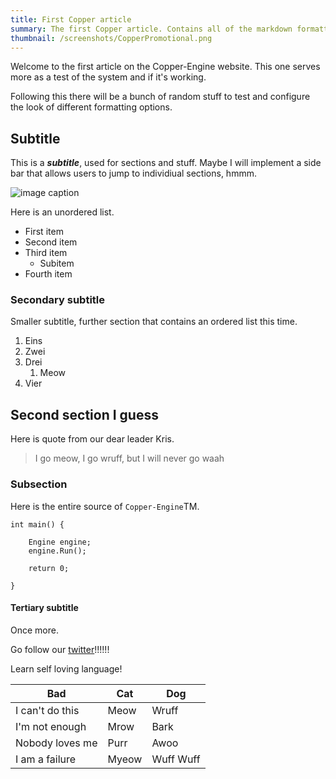 ```yaml
---
title: First Copper article
summary: The first Copper article. Contains all of the markdown formatting to test out the looks and functionality.
thumbnail: /screenshots/CopperPromotional.png
---
```


Welcome to the first article on the Copper-Engine website. This one serves more as a test of the system and if it's working.

Following this there will be a bunch of random stuff to test and configure the look of different formatting options.

## Subtitle
This is a **_subtitle_**, used for sections and stuff. Maybe I will implement a side bar that allows users to jump to individiual sections, hmmm.

![image caption](/articles/media/CopperPromotional.png)

Here is an unordered list.
- First item
- Second item
- Third item
    * Subitem
- Fourth item

### Secondary subtitle
Smaller subtitle, further section that contains an ordered list this time.

1. Eins
2. Zwei
3. Drei
    1. Meow
4. Vier

## Second section I guess
Here is quote from our dear leader Kris.
> I go meow, I go wruff, but I will never go waah

### Subsection
Here is the entire source of `Copper-Engine`TM.

```
int main() {
	
	Engine engine;
	engine.Run();
	
	return 0;
	
}
```

#### Tertiary subtitle
Once more.

Go follow our [twitter](https://x.com/CopperEngine)!!!!!!

Learn self loving language!

|        Bad         |       Cat          |       Dog          |
|--------------------|--------------------|--------------------|
|  I can't do this   |       Meow         |       Wruff        |
|   I'm not enough   |       Mrow         |       Bark         |
|  Nobody loves me   |       Purr         |       Awoo         |
|   I am a failure   |      Myeow         |     Wuff Wuff      |
